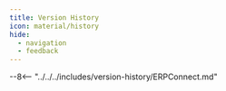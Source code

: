 ```yaml
---
title: Version History
icon: material/history
hide:
  - navigation
  - feedback
---
```



--8<-- "../../../includes/version-history/ERPConnect.md"

<!---
	
=== "Xtract Universal"

    --8<-- "version-history/XtractUniversal.md"

=== "Theobald Extractors"

    --8<-- "version-history/TheobaldExtractors.md"
	
-->
